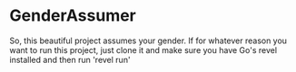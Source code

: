 # GenderAssumer
So, this beautiful project assumes your gender. If for whatever reason you want to run this project, just clone it and make sure you have Go's revel installed and then run 'revel run'
